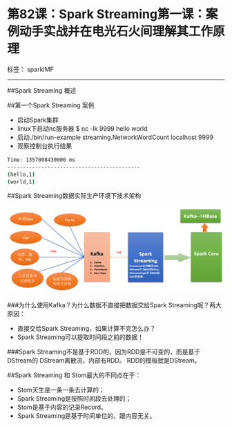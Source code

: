 # 第82课：Spark Streaming第一课：案例动手实战并在电光石火间理解其工作原理

标签： sparkIMF

---

##Spark Streaming 概述

##第一个Spark Streaming 案例

* 启动Spark集群
* linux下启动nc服务器
    $ nc -lk 9999
    hello world
* 启动./bin/run-example streaming.NetworkWordCount localhost 9999
* 观察控制台执行结果
```sh
Time: 1357008430000 ms
-------------------------------------------
(hello,1)
(world,1)
```

##Spark Streaming数据实际生产环境下技术架构

![Spark Streaming数据实际生产环境下技术架构](../image/82.Spark_Streaming数据实际生产环境下技术架构.png)

###为什么使用Kafka？为什么数据不直接把数据交给Spark Streaming呢？两大原因：
* 直接交给Spark Streaming，如果计算不完怎么办？
* Spark Streaming可以提取时间段之前的数据！

###Spark Streaming不是基于RDD的，因为RDD是不可变的，而是基于DStream的
DStream离散流，内部有RDD。
RDD的模板就是DStream。

##Spark Streaming 和 Stom最大的不同点在于：

* Stom天生是一条一条去计算的；
* Spark Streaming是按照时间段去处理的；
* Stom是基于内容的记录Record。
* Spark Streaming是基于时间单位的，跟内容无关。
